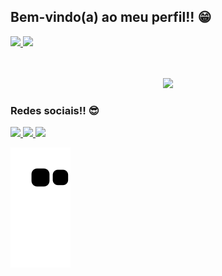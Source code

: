 ## Bem-vindo(a) ao meu perfil!! 😁

<div>
   <a href="https://github.com/matheussantos10">
     <img height="200em" src="https://github-readme-stats.vercel.app/api?username=matheussantos10&show_icons=true&theme=tokyonight&include_all_commits=true&count_private=true"/>
     <img height="200em" src="https://github-readme-stats.vercel.app/api/top-langs/?username=matheussantos10&layout=donut&langs_count=7&theme=tokyonight&cache_seconds=1800"/>    
   </a>
</div>

<br>
<br>
 
<p align="center">
  <a href="https://skillicons.dev">
     <img src="https://skillicons.dev/icons?i=html,css,js,ts,react,figma" />
  </a>
</p>
 
 
 ### Redes sociais!! 😎
 
<div> 
  <a href="mailto:matheush.santos220@gmail.com">
    <img src="https://img.shields.io/badge/-Gmail-%23333?style=for-the-badge&logo=gmail&logoColor=white" target="_blank">
 </a>
 <a href="https://www.linkedin.com/in/matheus-santos-220/" target="_blank">
    <img src="https://img.shields.io/badge/-LinkedIn-%230077B5?style=for-the-badge&logo=linkedin&logoColor=white" target="_blank">
 </a> 
 <a href="https://www.instagram.com/truquinhoo/" target="_blank">
   <img src="https://img.shields.io/badge/-Instagram-%23E4405F?style=for-the-badge&logo=instagram&logoColor=white" target="_blank">
 </a>
 
  ![Snake animation](https://github.com/matheussantos10/matheussantos10/blob/output/github-contribution-grid-snake.svg)
</div>

